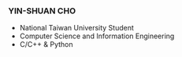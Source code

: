 ### YIN-SHUAN CHO

* National Taiwan University Student
* Computer Science and Information Engineering
* C/C++ & Python
